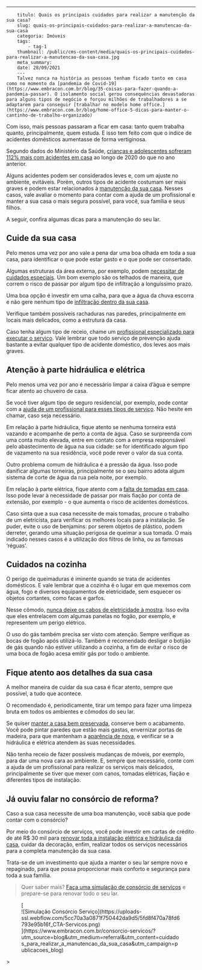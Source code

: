 ---
        titulo: Quais os principais cuidados para realizar a manutenção da sua casa?
        slug: quais-os-principais-cuidados-para-realizar-a-manutencao-da-sua-casa
        categoria: Imóveis
        tags:
            - tag-1
        thumbnail: /public/cms-content/media/quais-os-principais-cuidados-para-realizar-a-manutencao-da-sua-casa.jpg
        meta_summary: 
        date: 28/09/2021
        ---
        Talvez nunca na história as pessoas tenham ficado tanto em casa como no momento da [pandemia de Covid-19](https://www.embracon.com.br/blog/35-coisas-para-fazer-quando-a-pandemia-passar). O isolamento social gerou consequências devastadoras para alguns tipos de negócio e forçou milhões de trabalhadores a se adaptarem para conseguir [trabalhar no modelo home office.](https://www.embracon.com.br/blog/home-office-5-dicas-para-manter-o-cantinho-de-trabalho-organizado)

Com isso, mais pessoas passaram a ficar em casa: tanto quem trabalha quanto, principalmente, quem estuda. E isso tem feito com que o índice de acidentes domésticos aumentasse de forma vertiginosa.

Segundo dados do Ministério da Saúde, [crianças e adolescentes sofreram 112% mais com acidentes em casa](https://revistacrescer.globo.com/Saude/noticia/2021/01/acidentes-domesticos-com-criancas-e-adolescentes-cresce-112-na-pandemia.html) ao longo de 2020 do que no ano anterior.

Alguns acidentes podem ser considerados leves e, com um ajuste no ambiente, evitáveis. Porém, outros tipos de acidente costumam ser mais graves e podem estar relacionados à [manutenção da sua casa](https://www.embracon.com.br/blog/manutencao-da-casa-como-realizar-e-qual-a-sua-importancia). Nesses casos, vale avaliar o momento para contar com a ajuda de um profissional e manter a sua casa o mais segura possível, para você, sua família e seus filhos.

A seguir, confira algumas dicas para a manutenção do seu lar.

Cuide da sua casa
-----------------

Pelo menos uma vez por ano vale a pena dar uma boa olhada em toda a sua casa, para identificar o que pode estar gasto e o que pode ser consertado.

Algumas estruturas da área externa, por exemplo, podem [necessitar de cuidados especiais](https://www.embracon.com.br/blog/afinal-preciso-de-um-engenheiro-de-obras-para-reformar-a-minha-casa). Um bom exemplo são os telhados de maneira, que correm o risco de passar por algum tipo de infiltração a longuíssimo prazo.

Uma boa opção é investir em uma calha, para que a água da chuva escorra e não gere nenhum tipo de [infiltração dentro da sua casa](https://www.embracon.com.br/blog/saiba-o-que-fazer-para-evitar-infiltracao-na-sua-casa).

Verifique também possíveis rachaduras nas paredes, principalmente em locais mais delicados, como a estrutura da casa.

Caso tenha algum tipo de receio, chame um [profissional especializado para executar o serviço](https://www.embracon.com.br/blog/instalacoes-eletricas-quais-sao-os-principais-problemas-e-como-resolve-los). Vale lembrar que todo serviço de prevenção ajuda bastante a evitar qualquer tipo de acidente doméstico, dos leves aos mais graves.

Atenção à parte hidráulica e elétrica
-------------------------------------

Pelo menos uma vez por ano é necessário limpar a caixa d’água e sempre ficar atento ao chuveiro de casa.

Se você tiver algum tipo de seguro residencial, por exemplo, pode contar com a [ajuda de um profissional para esses tipos de serviço](https://www.embracon.com.br/blog/entenda-como-evitar-dores-de-cabeca-com-obras-na-casa). Não hesite em chamar, caso seja necessário.

Em relação à parte hidráulica, fique atento se nenhuma torneira está vazando e acompanhe de perto a conta de água. Caso se surpreenda com uma conta muito elevada, entre em contato com a empresa responsável pelo abastecimento de água na sua cidade: se for identificado algum tipo de vazamento na sua residência, você pode rever o valor da sua conta.

Outro problema comum de hidráulica é a pressão da água. Isso pode danificar algumas torneiras, principalmente se o seu bairro adota algum sistema de corte de água da rua pela noite, por exemplo.

Em relação à parte elétrica, fique atento com a [falta de tomadas em casa](https://www.embracon.com.br/blog/5-dicas-indispensaveis-para-voce-economizar-energia-eletrica). Isso pode levar à necessidade de passar por mais fiação por conta de extensão, por exemplo - o que aumenta o risco de acidentes domésticos.

Caso sinta que a sua casa necessite de mais tomadas, procure o trabalho de um eletricista, para verificar os melhores locais para a instalação. Se puder, evite o uso de benjamins: por serem objetos de plástico, podem derreter, gerando uma situação perigosa de queimar a sua tomada. O mais indicado nesses casos é a utilização dos filtros de linha, ou as famosas ‘réguas’.

Cuidados na cozinha
-------------------

O perigo de queimaduras é iminente quando se trata de acidentes domésticos. E vale lembrar que a cozinha é o lugar em que mexemos com água, fogo e diversos equipamentos de eletricidade, sem esquecer os objetos cortantes, como facas e garfos.

Nesse cômodo, [nunca deixe os cabos de eletricidade à mostra](https://www.embracon.com.br/blog/vai-reformar-a-cozinha-confira-as-tendencias). Isso evita que eles entrelacem com algumas panelas no fogão, por exemplo, e representem um perigo elétrico.

O uso do gás também precisa ser visto com atenção. Sempre verifique as bocas de fogão após utilizá-lo. Também é recomendado desligar o botijão de gás quando não estiver utilizando a cozinha, a fim de evitar o risco de uma boca de fogão acesa emitir gás por todo o ambiente.

Fique atento aos detalhes da sua casa
-------------------------------------

A melhor maneira de cuidar da sua casa é ficar atento, sempre que possível, a tudo que acontece.

O recomendado é, periodicamente, tirar um tempo para fazer uma limpeza bruta em todos os ambientes e cômodos do seu lar.

Se quiser [manter a casa bem preservada](https://www.embracon.com.br/blog/5-coisas-que-voce-precisa-saber-para-construir-uma-casa), conserve bem o acabamento. Você pode pintar paredes que estão mais gastas, envernizar portas de madeira, para que mantenham a [aparência de nova](https://www.embracon.com.br/blog/quer-reformar-sua-casa-nos-temos-5-dicas-para-voce-se-inspirar), e verificar se a hidráulica e elétrica atendem às suas necessidades.

Não tenha receio de fazer possíveis mudanças de móveis, por exemplo, para dar uma nova cara ao ambiente. E, sempre que necessário, conte com a ajuda de um profissional para realizar os serviços mais delicados, principalmente se tiver que mexer com canos, tomadas elétricas, fiação e diferentes tipos de instalação.

Já ouviu falar no consórcio de reforma?
---------------------------------------

Caso a sua casa necessite de uma boa manutenção, você sabia que pode contar com o consórcio?

Por meio do consórcio de serviços, você pode investir em cartas de crédito de até R$ 30 mil para [renovar toda a instalação elétrica e hidráulica da casa](https://www.embracon.com.br/blog/guia-completo-de-como-reformar-a-sua-casa-inteira-com-o-consorcio), cuidar da decoração, enfim, realizar todos os serviços necessários para a completa manutenção da sua casa.

Trata-se de um investimento que ajuda a manter o seu lar sempre novo e repaginado, para que possa proporcionar mais conforto e segurança para toda a sua família.

> Quer saber mais? [Faça uma simulação de consórcio de serviços](https://www.embracon.com.br/consorcio-servicos/?utm_source=blog&utm_medium=referral&utm_content=cuidados_para_realizar_a_manutencao_da_sua_casa&utm_campaign=publicacoes_blog) e prepare-se para renovar todo o seu lar.

<figure class="w-richtext-figure-type-image w-richtext-align-center">[<div>![Simulação Consórcio Serviço](https://uploads-ssl.webflow.com/5cc70a3a0871f750442da9d5/5fd8f470a78fd6793e95b16f_CTA-Servicos.png)</div>](https://www.embracon.com.br/consorcio-servicos/?utm_source=blog&utm_medium=referral&utm_content=cuidados_para_realizar_a_manutencao_da_sua_casa&utm_campaign=publicacoes_blog)</figure>> ‍
        